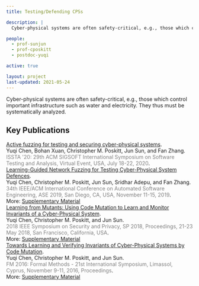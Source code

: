 ```yaml
---
title: Testing/Defending CPSs

description: |
  Cyber-physical systems are often safety-critical, e.g., those which control important infrastructure such as water and electricity. They thus must be systematically analyzed.

people:
  - prof-sunjun
  - prof-cposkitt
  - postdoc-yuqi

active: true

layout: project
last-updated: 2021-05-24
---
```


Cyber-physical systems are often safety-critical, e.g., those which control important infrastructure such as water and electricity. They thus must be systematically analyzed.

## Key Publications

<span class="pubtitle">
				<a href="https://doi.org/10.1145/3395363.3397376">Active fuzzing for testing and securing cyber-physical systems</a>.
			</span><br />
			<span class="authors">
				Yuqi Chen, Bohan Xuan, Christopher M. Poskitt, Jun Sun, and Fan Zhang.
			</span><br />
			<span style="color:grey;"><span class="venuetype"></span><span class="venue">ISSTA '20: 29th ACM SIGSOFT International Symposium on Software Testing and Analysis, Virtual Event, USA, July 18-22, 2020</span></span>.
			<br />
			<span class="links">
</span>

<span class="pubtitle">
				<a href="https://doi.org/10.1109/ASE.2019.00093">Learning-Guided Network Fuzzing for Testing Cyber-Physical System Defences</a>.
			</span><br />
			<span class="authors">
				Yuqi Chen, Christopher M. Poskitt, Jun Sun, Sridhar Adepu, and Fan Zhang.
			</span><br />
			<span style="color:grey;"><span class="venuetype"></span><span class="venue">34th IEEE/ACM International Conference on Automated Software Engineering, ASE 2019, San Diego, CA, USA, November 11-15, 2019</span></span>. <br /><span class="tool">More: <a href="/supplementary-material/ase2019.html" class="tool-link">Supplementary Material</a></span>
			<br />
			<span class="links">
</span>

<span class="pubtitle">
				<a href="https://doi.org/10.1109/SP.2018.00016">Learning from Mutants: Using Code Mutation to Learn and Monitor Invariants of a Cyber-Physical System</a>.
			</span><br />
			<span class="authors">
				Yuqi Chen, Christopher M. Poskitt, and Jun Sun.
			</span><br />
			<span style="color:grey;"><span class="venuetype"></span><span class="venue">2018 IEEE Symposium on Security and Privacy, SP 2018, Proceedings, 21-23 May 2018, San Francisco, California, USA</span></span>. <br /><span class="tool">More: <a href="/supplementary-material/sp2018.html" class="tool-link">Supplementary Material</a></span>
			<br />
			<span class="links">
</span>

<span class="pubtitle">
				<a href="https://doi.org/10.1007/978-3-319-48989-6_10">Towards Learning and Verifying Invariants of Cyber-Physical Systems by Code Mutation</a>.
			</span><br />
			<span class="authors">
				Yuqi Chen, Christopher M. Poskitt, and Jun Sun.
			</span><br />
			<span style="color:grey;"><span class="venuetype"></span><span class="venue">FM 2016: Formal Methods - 21st International Symposium, Limassol, Cyprus, November 9-11, 2016, Proceedings</span></span>. <br /><span class="tool">More: <a href="/supplementary-material/fm2016.html" class="tool-link">Supplementary Material</a></span>
			<br />
			<span class="links">
</span>
